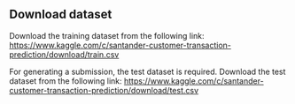 ## Download dataset
Download the training dataset from the following link: https://www.kaggle.com/c/santander-customer-transaction-prediction/download/train.csv

For generating a submission, the test dataset is required. Download the test dataset from the following link: https://www.kaggle.com/c/santander-customer-transaction-prediction/download/test.csv

